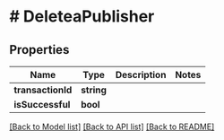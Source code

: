 # # DeleteaPublisher

## Properties

Name | Type | Description | Notes
------------ | ------------- | ------------- | -------------
**transactionId** | **string** |  |
**isSuccessful** | **bool** |  |

[[Back to Model list]](../../README.md#models) [[Back to API list]](../../README.md#endpoints) [[Back to README]](../../README.md)
